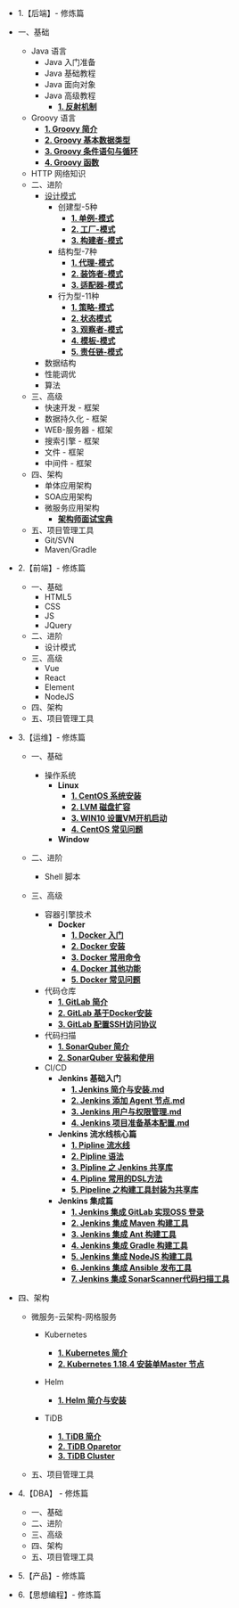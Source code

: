 * 1.【后端】- 修炼篇  
* 一、基础
    * Java 语言
      * Java 入门准备
      * Java 基础教程
      * Java 面向对象
      * Java 高级教程
        * [**1. 反射机制**](./docs/end/java/4_advanced/1-反射机制.md)
    * Groovy 语言
      * [**1. Groovy 简介**](./docs/end/groovy/1-Groovy简介.md) 
      * [**2. Groovy 基本数据类型**](./docs/end/groovy/2-Groovy基本数据类型.md)
      * [**3. Groovy 条件语句与循环**](./docs/end/groovy/3-Groovy条件与循环语句.md)
      * [**4. Groovy 函数**](./docs/end/groovy/4-Groovy函数.md)
    * HTTP 网络知识
  * 二、进阶
    * [设计模式](./docs/end/design-mode/1-设计模式.md)
      * 创建型-5种
        * [**1. 单例-模式**](./docs/end/design-mode/2-单例模式.md)
        * [**2. 工厂-模式**](./docs/end/design-mode/3-工厂模式.md)
        * [**3. 构建者-模式**](./docs/end/design-mode/4-构建者模式.md)
      * 结构型-7种
        * [**1. 代理-模式**](./docs/end/design-mode/5-代理模式.md)
        * [**2. 装饰者-模式**](./docs/end/design-mode/10-装饰者模式.md)
        * [**3. 适配器-模式**](./docs/end/design-mode/12-适配器模式.md)
      * 行为型-11种
        * [**1. 策略-模式**](./docs/end/design-mode/7-策略模式.md)
        * [**2. 状态模式**](./docs/end/design-mode/11-状态模式.md)
        * [**3. 观察者-模式**](./docs/end/design-mode/6-观察者模式.md)
        * [**4. 模板-模式**](./docs/end/design-mode/8-模板模式.md)
        * [**5. 责任链-模式**](./docs/end/design-mode/9-责任链模式.md)
    * 数据结构 
    * 性能调优 
    * 算法 
  * 三、高级
    * 快速开发 - 框架 
    * 数据持久化 - 框架
    * WEB-服务器 - 框架
    * 搜索引擎 - 框架
    * 文件 - 框架
    * 中间件 - 框架
  * 四、架构
    * 单体应用架构
    * SOA应用架构
    * 微服务应用架构
      * [**架构师面试宝典**](./docs/end/micro/架构师面试宝典.md)
  * 五、项目管理工具
    * Git/SVN
    * Maven/Gradle

* 2.【前端】- 修炼篇
  * 一、基础
    * HTML5
    * CSS
    * JS
    * JQuery
  * 二、进阶
    * 设计模式
  * 三、高级
    * Vue
    * React
    * Element 
    * NodeJS
  * 四、架构
  * 五、项目管理工具
  
* 3.【运维】- 修炼篇
  * 一、基础
    * 操作系统
      * **Linux**
        * [**1. CentOS 系统安装**](./docs/ops/linux/1-CentOS系统安装.md) 
        * [**2. LVM 磁盘扩容**](./docs/ops/linux/2-LVM磁盘扩容.md) 
        * [**3. WIN10 设置VM开机启动**](./docs/ops/linux/3-Win10设置VM开机启动.md) 
        * [**4. CentOS 常见问题**](./docs/ops/linux/4-CentOS常见问题.md) 
      * **Window**
  * 二、进阶
    
    * Shell 脚本
  * 三、高级
    * 容器引擎技术
      * **Docker** 
        * [**1. Docker 入门**](./docs/ops/docker/1-Docker入门.md) 
        * [**2. Docker 安装**](./docs/ops/docker/2-Docker安装.md) 
        * [**3. Docker 常用命令**](./docs/ops/docker/3-Docker常用命令.md) 
        * [**4. Docker 其他功能**](./docs/ops/docker/4-Docker其他功能.md) 
        * [**5. Docker 常见问题**](./docs/ops/docker/5-Docker常见问题.md) 
    * 代码仓库
      - [**1. GitLab 简介**](./docs/ops/gitlab/1-GitLab简介.md) 
      - [**2. GitLab 基于Docker安装**](./docs/ops/gitlab/2-GitLab基于Docker安装.md) 
      - [**3. GitLab 配置SSH访问协议**](./docs/ops/gitlab/3-GitLab配置SSH访问协议.md) 
    * 代码扫描
      - [**1. SonarQuber 简介**](./docs/ops/sonarqube/1-SonarQube简介.md) 
      - [**2. SonarQuber 安装和使用**](./docs/ops/sonarqube/2-SonarQube安装和使用.md) 
    * CI/CD
      * **Jenkins 基础入门**
        * [**1. Jenkins 简介与安装.md**](./docs/ops/jenkins/introduce/1-Jenksin简介与安装.md)
        * [**2. Jenkins 添加 Agent 节点.md**](./docs/ops/jenkins/introduce/2-Jenkins添加Agent节点.md)
        * [**3. Jenkins 用户与权限管理.md**](./docs/ops/jenkins/introduce/3-Jenkins用户与权限管理.md)
        * [**4. Jenkins 项目准备基本配置.md**](./docs/ops/jenkins/introduce/4-Jenkins项目准备基本配置.md)
      * **Jenkins 流水线核心篇**
        * [**1. Pipline 流水线**](./docs/ops/jenkins/pipeline/1-Pipeline流水线.md)
        * [**2. Pipline 语法**](./docs/ops/jenkins/pipeline/2-Pipeline语法.md)
        * [**3. Pipline 之 Jenkins 共享库**](./docs/ops/jenkins/pipeline/3-Pipeline之Jenkins共享库.md)
        * [**4. Pipline 常用的DSL方法**](./docs/ops/jenkins/pipeline/4-Pipeline常用的DSL方法.md)
        * [**5. Pipeline 之构建工具封装为共享库**](./docs/ops/jenkins/pipeline/5-Pipeline之构建工具封装为共享库.md)
      * **Jenkins 集成篇**
         * [**1. Jenkins 集成 GitLab 实现OSS 登录**](./docs/ops/jenkins/integration/1-Jenkins集成GitLab实现SSO登录.md)
         * [**2. Jenkins 集成 Maven 构建工具**](./docs/ops/jenkins/integration/2-Jenkins集成Maven构建工具.md)
         * [**3. Jenkins 集成 Ant 构建工具**](./docs/ops/jenkins/integration/3-Jenkins集成Ant构建工具.md)
         * [**4. Jenkins 集成 Gradle 构建工具**](./docs/ops/jenkins/integration/4-Jenkins集成Gradle构建工具.md)
         * [**5. Jenkins 集成 NodeJS 构建工具**](./docs/ops/jenkins/integration/5-Jenkins集成NodeJS构建工具.md)
         * [**6. Jenkins 集成 Ansible 发布工具**](./docs/ops/jenkins/integration/6-Jenkins集成Ansible发布工具.md)
         * [**7. Jenkins 集成 SonarScanner代码扫描工具**](./docs/ops/jenkins/integration/7-Jenkins集成SonarScanner代码扫描工具.md)
  
* 四、架构
  
  * 微服务-云架构-网格服务
  
    * Kubernetes
      * [**1. Kubernetes 简介**]()
      * [**2. Kubernetes 1.18.4 安装单Master 节点**](./docs/ops/kubernetes/2-Kubernetes-1.18.4安装单Master集群.md)
    * Helm
      * [**1. Helm 简介与安装**](./docs/ops/kubernetes/helm/1-Helm.md)
    * TiDB
    
      * [**1. TiDB 简介**](./docs/ops/kubernetes/tidb/1-TiDB简介.md)
      * [**2. TiDB Oparetor**](./docs/ops/kubernetes/tidb/2-TiDB-Oparetor.md)
      * [**3. TiDB Cluster**](./docs/ops/kubernetes/tidb/3-TiDB-Cluster.md)
    
  * 五、项目管理工具
  
* 4.【DBA】 - 修炼篇
  * 一、基础
  * 二、进阶
  * 三、高级
  * 四、架构
  * 五、项目管理工具
  
* 5.【产品】- 修炼篇

* 6.【思想编程】- 修炼篇


